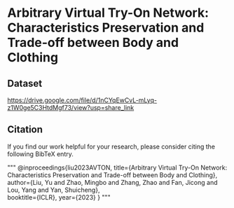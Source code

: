 # Arbitrary Virtual Try-On Network: Characteristics Preservation and Trade-off between Body and Clothing

## Dataset
https://drive.google.com/file/d/1nCYqEwCvL-mLyq-z1W0ge5C3HtdMgf73/view?usp=share_link

## Citation
If you find our work helpful for your research, please consider citing the following BibTeX entry.

"""
@inproceedings{liu2023AVTON,
  title={Arbitrary Virtual Try-On Network: Characteristics Preservation and Trade-off between Body and Clothing},  
  author={Liu, Yu and Zhao, Mingbo and Zhang, Zhao and Fan, Jicong and Lou, Yang and Yan, Shuicheng},  
  booktitle={ICLR},
  year={2023}
}
"""
